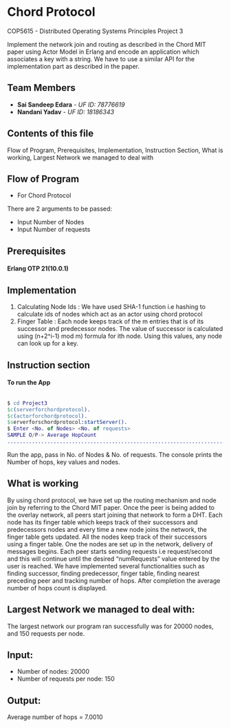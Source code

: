 # Chord Protocol
COP5615 - Distributed Operating Systems Principles Project 3

Implement the network join and routing as described in the Chord MIT paper using Actor Model in Erlang and encode an application which associates a key with a string. We have to use a similar API for the implementation part as described in the paper.

## Team Members
* **Sai Sandeep Edara** - *UF ID: 78776619*
* **Nandani Yadav** - *UF ID: 18186343*

## Contents of this file

Flow of Program, Prerequisites, Implementation, Instruction Section, What is working, Largest Network we managed to deal with

## Flow of Program

* For Chord Protocol

There are 2 arguments to be passed:

* Input Number of Nodes
* Input Number of requests



## Prerequisites

#### Erlang OTP 21(10.0.1)

## Implementation

1) Calculating Node Ids : We have used SHA-1 function i.e hashing to calculate ids of nodes which act as an actor using chord protocol
2) Finger Table : Each node keeps track of the m entries that is of its successor and predecessor nodes. The value of successor is calculated using 
(n+2^i-1) mod m) formula for ith node. Using this values, any node can look up for a key.


## Instruction section

#### To run the App

```erlang

$ cd Project3
$c(serverforchordprotocol).
$c(actorforchordprotocol).
$serverforschordprotocol:startServer().
$ Enter <No. of Nodes> <No. of requests> 
SAMPLE O/P-> Average HopCount 
.................................................................................................................................................................

```
Run the app, pass in No. of Nodes & No. of requests. The console prints the Number of hops, key values and nodes.


## What is working
By using chord protocol, we have set up the routing mechanism and node join by referring to the Chord MIT paper. Once the peer is being added to the overlay network, all peers start joining that network to form a DHT. Each node has its finger table which keeps track of their successors and predecessors nodes and every time a new node joins the network, the finger table gets updated.  All the nodes keep track of their successors using a finger table. One the nodes are set up in the network, delivery of messages begins. Each peer starts sending requests i.e request/second and this will continue until the desired “numRequests” value entered by the user is reached. We have implemented several functionalities such as finding successor, finding predecessor, finger table, finding nearest preceding peer and tracking number of hops. 
After completion the average number of hops count is displayed.



## Largest Network we managed to deal with:
The largest network our program ran successfully was for 20000 nodes, and 150 requests per node. 
## Input:
* Number of nodes: 20000
* Number of requests per node: 150
## Output: 
Average number of hops = 7.0010





